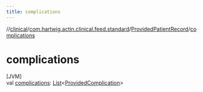 ```yaml
---
title: complications
---
```

//[clinical](../../../index.html)/[com.hartwig.actin.clinical.feed.standard](../index.html)/[ProvidedPatientRecord](index.html)/[complications](complications.html)



# complications



[JVM]\
val [complications](complications.html): [List](https://kotlinlang.org/api/latest/jvm/stdlib/kotlin.collections/-list/index.html)&lt;[ProvidedComplication](../-provided-complication/index.html)&gt;




